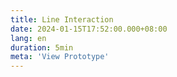 ```yaml
---
title: Line Interaction
date: 2024-01-15T17:52:00.000+08:00
lang: en
duration: 5min
meta: 'View Prototype'
---
```


<Title />

<LineInteraction />
